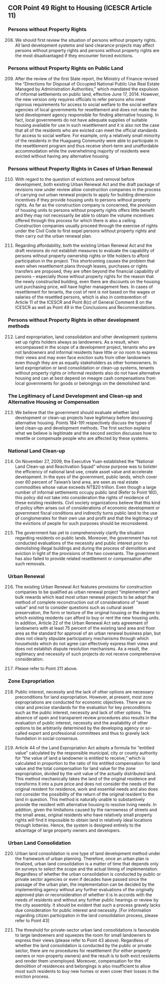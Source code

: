 ## COR Point 49 Right to Housing (ICESCR Article 11)

### Persons without Property Rights

<ol start="208">
  <li><p>We should first review the situation of persons without property rights. All land development systems and land clearance projects may affect persons without property rights and persons without property rights are the most disadvantaged if they encounter forced evictions.</p></li>
</ol>

### Persons without Property Rights on Public Land

<ol start="209">
  <li><p>After the review of the first State report, the Ministry of Finance revised the “Directions for Disposal of Occupied National Public Use Real Estate Managed by Administration Authorities,” which mandated the expulsion of informal settlements on public land, effective June 17, 2014. However, the new version only requires officials to refer persons who meet rigorous requirements for access to social welfare to the social welfare agencies of local governments for resettlement and does not make the land development agency responsible for finding alternative housing. In fact, local governments do not have adequate supplies of suitable housing available for use in such resettlement and it is also not the case that all of the residents who are evicted can meet the official standards for access to social welfare. For example, only a relatively small minority of the residents in the Huaguang Community were able to participate in the resettlement program and thus receive short-term and unaffordable accommodation while the overwhelming majority of residents were evicted without having any alternative housing.</p></li>
</ol>

### Persons without Property Rights in Cases of Urban Renewal

<ol start="210">
  <li><p>With regard to the question of evictions and removal before development, both existing Urban Renewal Act and the draft package of revisions now under review allow construction companies in the process of carrying out urban renewal projects to apply for building dimension incentives if they provide housing units to persons without property rights. As far as the construction company is concerned, the provision of housing units to persons without property rights offers little benefit and they may not necessarily be able to obtain the volume incentives offered through this process for which there is also a ceiling. Construction companies usually proceed through the exercise of rights under the Civil Code to first expel persons without property rights and then carry out the urban renewal plan.</p></li>

  <li><p>Regarding affordability, both the existing Urban Renewal Act and the draft revisions do not establish measures to evaluate the capability of persons without property ownership rights or title holders to afford participation in the project. This shortcoming causes the problem that even when resettlement plans through leases, purchases or rights transfers are proposed, they are often beyond the financial capability of persons – especially those without property rights for the reason that the newly constructed building, even there are discounts on the housing unit purchasing price, will have higher management fees. In cases of resettlement for tenants, the cost of rent is not based on the wages or salaries of the resettled persons, which is also in contravention of Article 11 of the ICESCR and Point 8(c) of General Comment 8 on the ICESCR as well as Point 49 in the Conclusions and Recommendations.</p></li>
</ol>

### Persons without Property Rights in other development methods

<ol start="212">
  <li><p>Land expropriation, land consolidation and other development systems set up rights holders always as landowners. As a result, when encompassed in the scope of a development project, tenants who are not landowners and informal residents have little or no room to express their views and may even face eviction suits from other landowners even though they are as equally stakeholders as other homeowners. In land expropriation or land consolidation or clean-up systems, tenants without property rights or informal residents also do not have alternative housing and can at best depend on meagre cash compensations from local governments for goods or belongings on the demolished land.</p></li>
</ol>

### The Legitimacy of Land Development and Clean-up and Alternative Housing or Compensation

<ol start="213">
  <li><p>We believe that the government should evaluate whether land development or clean-up projects have legitimacy before discussing alternative housing. Points 184-191 respectively discuss the types of land clean-up and development methods. The first section explains what we believe is legitimate and the second section discusses how to resettle or compensate people who are affected by these systems.</p></li>
</ol>

### National Land Clean-up

<ol start="214">
  <li><p>On November 27, 2009, the Executive Yuan established the “National Land Clean-up and Reactivation Squad” whose purpose was to bolster the efficiency of national land use, create asset value and accelerate development. In the eyes of the government, public lands, which cover over 60 percent of Taiwan’s land area, are seen as real estate commodities whose value exceeds NT$20 trillion. Even though a large number of informal settlements occupy public land (Refer to Point 160), this policy did not take into consideration the rights of residence of these existing residents. Civil society organizations believe that this kind of policy often arises out of considerations of economic development or government fiscal conditions and indirectly turns public land to the use of conglomerates for their own use and profit and that the legitimacy of the evictions of people for such purposes should be reconsidered.</p></li>

  <li><p>The government has yet to comprehensively clarify the situation regarding residents on public lands. Moreover, the government has not conducted evaluations of the necessity and public interest prior to demolishing illegal buildings and during the process of demolition and eviction in light of the provisions of the two covenants. The government has also failed to provide related resettlement or compensation after such removals.</p></li>
</ol>

### Urban Renewal

<ol start="216">
  <li><p>The existing Urban Renewal Act features provisions for construction companies to be qualified as urban renewal project “implementers” and bulk rewards which lead most urban renewal projects to be adopt the method of complete reconstruction out of considerations of “asset value” and not to consider questions such as cultural asset preservation, the form or texture of the original housing or the degree to which existing residents can afford to buy or rent the new housing units. In addition, Article 22 of the Urban Renewal Act sets agreement of landowners with at least 75 percent of the existing land area and floor area as the standard for approval of an urban renewal business plan, but does not clearly stipulate participatory mechanisms through which households which do not agree can effectively express their views and does not establish dispute resolution mechanisms. As a result, the legitimacy and necessity of such projects do not receive comprehensive consideration.</p></li>

  <li><p>Please refer to Point 211 above.</p></li>
</ol>

### Zone Expropriation

<ol start="218">
  <li><p>Public interest, necessity and the lack of other options are necessary preconditions for land expropriation. However, at present, most zone expropriations are conducted for economic objectives. There are no clear and precise standards for the evaluation for key preconditions such as the public interest, necessity and lack of other options. The absence of open and transparent review procedures also results in the evaluation of public interest, necessity and the availability of other options to be arbitrarily determined by the developing agency or so-called expert and professional committees and thus to gravely lack foundation in social consensus.</p></li>

  <li><p>Article 44 of the Land Expropriation Act adopts a formula for “entitled value” calculated by the responsible municipal, city or county authority for “the value of land a landowner is entitled to receive,” which is calculated in proportion to the ratio of his entitled compensation for land value and the total compensation for land value for the zone expropriation, divided by the unit value of the actually distributed land. This method mechanically takes the land of the original residence and transforms it into a pure price and does not consider the needs of the original resident for residence, work and essential needs and also does not consider the possibility of the return of the original resident to the land in question. This method is naturally unable to substantively provide the resident with alternative housing to resolve living needs. In addition, given the limitations caused by the narrowness of streets and the small areas, original residents who have relatively small property rights will find it impossible to obtain land in relatively ideal locations through lotteries. Hence, the system is designed entirely to the advantage of large property owners and developers.</p></li>
</ol>

### Urban Land Consolidation

<ol start="220">
  <li><p>Urban land consolidation is one type of land development method under the framework of urban planning. Therefore, once an urban plan is finalized, urban land consolidation is a matter of time that depends only on surveys to select the scope and the actual timing of implementation. Regardless of whether the urban consolidation is conducted by public or private sector agencies or even if decades have passed since the passage of the urban plan, the implementation can be decided by the implementing agency without any further evaluations of the originally approved plan or reconsideration of whether it is in accords with the needs of residents and without any further public hearings or review by the city assembly. It should be evident that such a process gravely lacks due consideration for public interest and necessity. [For information regarding citizen participation in the land consolidation process, please refer to Point 43]</p></li>

  <li><p>The threshold for private-sector urban land consolidations is favourable to large landowners and squeezes the room for small landowners to express their views (please refer to Point 43 above). Regardless of whether the land consolidation is conducted by the public or private sector, there are no procedures for resettlement (for either property owners or non-property owners) and the result is to both evict residents and render them unemployed. Moreover, compensation for the demolition of residences and belongings is also insufficient to allow most such residents to buy new homes or even cover their losses in the eviction process.</p></li>
</ol>

